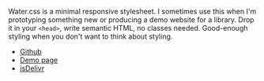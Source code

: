 <!--
.. title: Water.css
.. slug: water-css
.. date: 2020-08-01 00:00:00
.. tags: css,html,html
.. category: html
.. link: 
.. description: 
.. type: text
-->

Water.css is a minimal responsive stylesheet. I sometimes use this when I'm prototyping something new or producing a demo website for a library. Drop it in your `<head>`, write semantic HTML, no classes needed. Good-enough styling when you don't want to think about styling.

<ul class="no-bullet">
  <li>
    <i class="fab fa-github"></i>
    <a href="https://github.com/kognise/water.css">Github</a>
  </li>
  <li>
    <i class="fas fa-code"></i>
    <a href="https://watercss.kognise.dev/">Demo page</a>
  </li>
  <li>
    <i class="fa fa-cloud"></i>
    <a href="https://www.jsdelivr.com/package/gh/kognise/water.css">jsDelivr</a>
  </li>
</ul>
